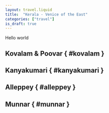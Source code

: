 ```yaml
---
layout: travel.liquid
title:  "Kerala - Venice of the East"
categories: ["travel"]
is_draft: true
---
```


Hello world

## Kovalam & Poovar { #kovalam }

## Kanyakumari { #kanyakumari }

## Alleppey { #alleppey }

## Munnar { #munnar }

